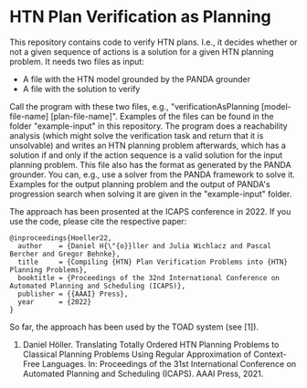 
# HTN Plan Verification as Planning

This repository contains code to verify HTN plans. I.e., it decides whether or not a given sequence of actions is a solution for a given HTN planning problem. It needs two files as input:

* A file with the HTN model grounded by the PANDA grounder
* A file with the solution to verify

Call the program with these two files, e.g., "verificationAsPlanning [model-file-name] [plan-file-name]". Examples of the files can be found in the folder "example-input" in this repository.
The program does a reachability analysis (which might solve the verification task and return that it is unsolvable) and writes an HTN planning problem afterwards, which has a solution if and only if the action sequence is a valid solution for the input planning problem. This file also has the format as generated by the PANDA grounder. You can, e.g., use a solver from the PANDA framework to solve it. Examples for the output planning problem and the output of PANDA's progression search when solving it are given in the "example-input" folder.

The approach has been prosented at the ICAPS conference in 2022. If you use the code, please cite the respective paper:

    @inproceedings{Hoeller22,
      author    = {Daniel H{\"{o}}ller and Julia Wichlacz and Pascal Bercher and Gregor Behnke},
      title     = {Compiling {HTN} Plan Verification Problems into {HTN} Planning Problems},
      booktitle = {Proceedings of the 32nd International Conference on Automated Planning and Scheduling (ICAPS)},
      publisher = {{AAAI} Press},
      year      = {2022}
    }

So far, the approach has been used by the TOAD system (see [1]).
 1. Daniel Höller. Translating Totally Ordered HTN Planning Problems to Classical Planning Problems Using Regular Approximation of Context-Free Languages. In: Proceedings of the 31st International Conference on Automated Planning and Scheduling (ICAPS). AAAI Press, 2021.
